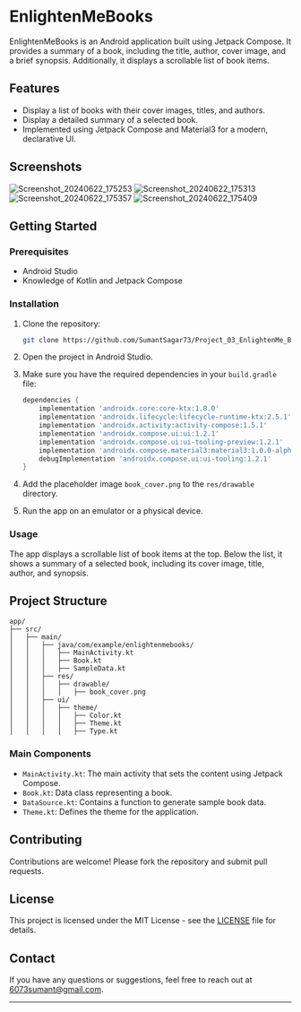 
# EnlightenMeBooks

EnlightenMeBooks is an Android application built using Jetpack Compose. It provides a summary of a book, including the title, author, cover image, and a brief synopsis. Additionally, it displays a scrollable list of book items.

## Features

- Display a list of books with their cover images, titles, and authors.
- Display a detailed summary of a selected book.
- Implemented using Jetpack Compose and Material3 for a modern, declarative UI.

## Screenshots
![Screenshot_20240622_175253](https://github.com/SumantSagar73/Project_03_EnlightenMe_Books/assets/67573044/166f676b-1d50-474c-a587-5abd71bba3bc)
![Screenshot_20240622_175313](https://github.com/SumantSagar73/Project_03_EnlightenMe_Books/assets/67573044/e5bb7450-9896-470c-b745-b583d8011434)
![Screenshot_20240622_175357](https://github.com/SumantSagar73/Project_03_EnlightenMe_Books/assets/67573044/010e428b-dfce-44c2-98f5-0d34823e7e8d)
![Screenshot_20240622_175409](https://github.com/SumantSagar73/Project_03_EnlightenMe_Books/assets/67573044/e7dcdfee-77aa-49d2-aa10-5ee3488f5e40)



## Getting Started

### Prerequisites

- Android Studio
- Knowledge of Kotlin and Jetpack Compose

### Installation

1. Clone the repository:

   ```bash
   git clone https://github.com/SumantSagar73/Project_03_EnlightenMe_Books.git
   ```

2. Open the project in Android Studio.

3. Make sure you have the required dependencies in your `build.gradle` file:

   ```gradle
   dependencies {
       implementation 'androidx.core:core-ktx:1.8.0'
       implementation 'androidx.lifecycle:lifecycle-runtime-ktx:2.5.1'
       implementation 'androidx.activity:activity-compose:1.5.1'
       implementation 'androidx.compose.ui:ui:1.2.1'
       implementation 'androidx.compose.ui:ui-tooling-preview:1.2.1'
       implementation 'androidx.compose.material3:material3:1.0.0-alpha01'
       debugImplementation 'androidx.compose.ui:ui-tooling:1.2.1'
   }
   ```

4. Add the placeholder image `book_cover.png` to the `res/drawable` directory.

5. Run the app on an emulator or a physical device.

### Usage

The app displays a scrollable list of book items at the top. Below the list, it shows a summary of a selected book, including its cover image, title, author, and synopsis.

## Project Structure

```
app/
├── src/
│   ├── main/
│   │   ├── java/com/example/enlightenmebooks/
│   │   │   ├── MainActivity.kt
│   │   │   ├── Book.kt
│   │   │   ├── SampleData.kt
│   │   ├── res/
│   │   │   ├── drawable/
│   │   │   │   ├── book_cover.png
│   │   ├── ui/
│   │   │   ├── theme/
│   │   │   │   ├── Color.kt
│   │   │   │   ├── Theme.kt
│   │   │   │   ├── Type.kt
```

### Main Components

- `MainActivity.kt`: The main activity that sets the content using Jetpack Compose.
- `Book.kt`: Data class representing a book.
- `DataSource.kt`: Contains a function to generate sample book data.
- `Theme.kt`: Defines the theme for the application.

## Contributing

Contributions are welcome! Please fork the repository and submit pull requests.

## License

This project is licensed under the MIT License - see the [LICENSE](LICENSE) file for details.

## Contact

If you have any questions or suggestions, feel free to reach out at 6073sumant@gmail.com.

---

